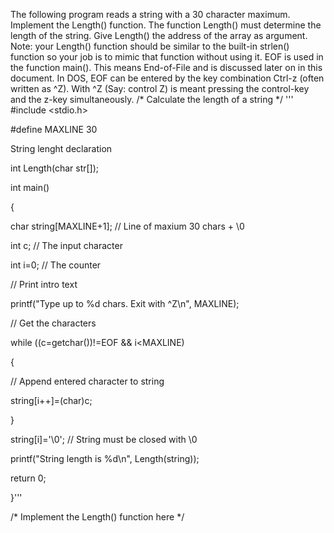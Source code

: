 The following program reads a string with a 30 character maximum. Implement the Length() function. The function Length() must determine the length of the string. Give Length() the address of the array as argument. Note: your Length() function should be similar to the built-in strlen() function so your job is to mimic that function without using it. EOF is used in the function main(). This means End-of-File and is discussed later on in this document. In DOS, EOF can be entered by the key combination Ctrl-z (often written as ^Z). With ^Z (Say: control Z) is meant pressing the control-key and the z-key simultaneously.
/* Calculate the length of a string */
'''
#include <stdio.h>

#define MAXLINE 30

String lenght declaration

int Length(char str[]);

int main() 

{

char string[MAXLINE+1]; // Line of maxium 30 chars + \0

int c; // The input character

int i=0; // The counter

// Print intro text

printf("Type up to %d chars. Exit with ^Z\n", MAXLINE);


// Get the characters

while ((c=getchar())!=EOF && i<MAXLINE)

{

// Append entered character to string

string[i++]=(char)c;

}

string[i]='\0'; // String must be closed with \0

printf("String length is %d\n", Length(string));

return 0;

}'''

/* Implement the Length() function here */
